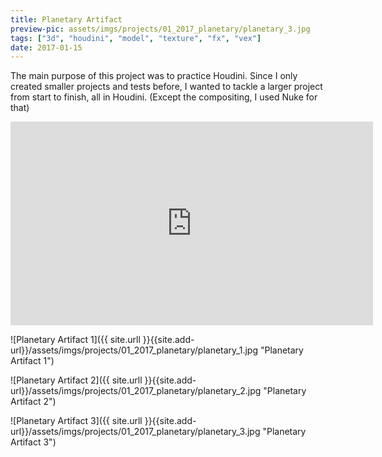 ```yaml
---
title: Planetary Artifact
preview-pic: assets/imgs/projects/01_2017_planetary/planetary_3.jpg
tags: ["3d", "houdini", "model", "texture", "fx", "vex"]
date: 2017-01-15
---
```


The main purpose of this project was to practice Houdini. Since I only created smaller projects and tests before, I wanted to tackle a larger project from start to finish, all in Houdini. (Except the compositing, I used Nuke for that)

<iframe width="580" height="326" src="https://www.youtube.com/embed/8HuG_uqN2rM" frameborder="0" allowfullscreen></iframe>

![Planetary Artifact 1]({{ site.urll }}{{site.add-url}}/assets/imgs/projects/01_2017_planetary/planetary_1.jpg "Planetary Artifact 1")

![Planetary Artifact 2]({{ site.urll }}{{site.add-url}}/assets/imgs/projects/01_2017_planetary/planetary_2.jpg "Planetary Artifact 2")

![Planetary Artifact 3]({{ site.urll }}{{site.add-url}}/assets/imgs/projects/01_2017_planetary/planetary_3.jpg "Planetary Artifact 3")